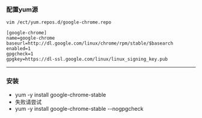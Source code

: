 ### 配置yum源

```linux
vim /ect/yum.repos.d/google-chrome.repo

[google-chrome]
name=google-chrome
baseurl=http://dl.google.com/linux/chrome/rpm/stable/$basearch
enabled=1
gpgcheck=1
gpgkey=https://dl-ssl.google.com/linux/linux_signing_key.pub
```

***
### 安装
* yum -y install google-chrome-stable
* 失败请尝试
* yum -y install google-chrome-stable --nogpgcheck
